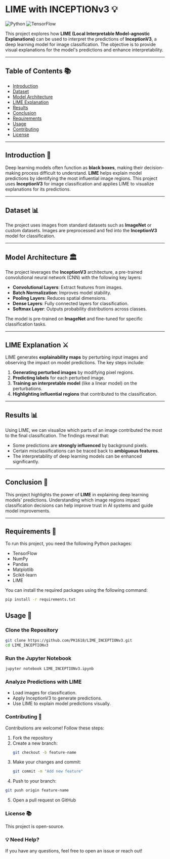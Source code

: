 # LIME with INCEPTIONv3 💡

![Python](https://img.shields.io/badge/Python-3.8%2B-blue)
![TensorFlow](https://img.shields.io/badge/TensorFlow-2.x-orange)

This project explores how **LIME (Local Interpretable Model-agnostic Explanations)** can be used to interpret the predictions of **InceptionV3**, a deep learning model for image classification. The objective is to provide visual explanations for the model's predictions and enhance interpretability.

---

## Table of Contents 📚
- [Introduction](#introduction)
- [Dataset](#dataset)
- [Model Architecture](#model-architecture)
- [LIME Explanation](#lime-explanation)
- [Results](#results)
- [Conclusion](#conclusion)
- [Requirements](#requirements)
- [Usage](#usage)
- [Contributing](#contributing)
- [License](#license)

---

## Introduction 🧠

Deep learning models often function as **black boxes**, making their decision-making process difficult to understand. **LIME** helps explain model predictions by identifying the most influential image regions. This project uses **InceptionV3** for image classification and applies LIME to visualize explanations for its predictions.

---

## Dataset 📊

The project uses images from standard datasets such as **ImageNet** or custom datasets. Images are preprocessed and fed into the **InceptionV3** model for classification.

---

## Model Architecture 🏛️

The project leverages the **InceptionV3** architecture, a pre-trained convolutional neural network (CNN) with the following key layers:

- **Convolutional Layers**: Extract features from images.
- **Batch Normalization**: Improves model stability.
- **Pooling Layers**: Reduces spatial dimensions.
- **Dense Layers**: Fully connected layers for classification.
- **Softmax Layer**: Outputs probability distributions across classes.

The model is pre-trained on **ImageNet** and fine-tuned for specific classification tasks.

---

## LIME Explanation ⚔️

LIME generates **explainability maps** by perturbing input images and observing the impact on model predictions. The key steps include:
1. **Generating perturbed images** by modifying pixel regions.
2. **Predicting labels** for each perturbed image.
3. **Training an interpretable model** (like a linear model) on the perturbations.
4. **Highlighting influential regions** that contributed to the classification.

---

## Results 📊

Using LIME, we can visualize which parts of an image contributed the most to the final classification. The findings reveal that:

- Some predictions are **strongly influenced** by background pixels.
- Certain misclassifications can be traced back to **ambiguous features**.
- The interpretability of deep learning models can be enhanced significantly.

---

## Conclusion 🏁

This project highlights the power of **LIME** in explaining deep learning models' predictions. Understanding which image regions impact classification decisions can help improve trust in AI systems and guide model improvements.

---

## Requirements 🛀

To run this project, you need the following Python packages:

- TensorFlow
- NumPy
- Pandas
- Matplotlib
- Scikit-learn
- LIME

You can install the required packages using the following command:

```bash
pip install -r requirements.txt
```

## Usage 🚀

### Clone the Repository
```bash
git clone https://github.com/PK1618/LIME_INCEPTIONv3.git
cd LIME_INCEPTIONv3
```
### Run the Jupyter Notebook
```bash
jupyter notebook LIME_INCEPTIONv3.ipynb
```
### Analyze Predictions with LIME
- Load images for classification.
- Apply InceptionV3 to generate predictions.
- Use LIME to explain model predictions visually.
### Contributing 🤝
Contributions are welcome! Follow these steps:
1. Fork the repository
2. Create a new branch:
   ```bash
   git checkout -b feature-name
   ```
3. Make your changes and commit:
   ```bash
   git commit -m "Add new feature"
   ```
4. Push to your branch:
  ```bash
  git push origin feature-name
  ```
5. Open a pull request on GitHub
### License 📚
This project is open-source.
### 💡 Need Help?
If you have any questions, feel free to open an issue or reach out!
